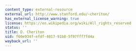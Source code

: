 ```yaml
---
content_type: external-resource
external_url: http://www.stanford.edu/~cheriton/
has_external_license_warning: true
license: https://en.wikipedia.org/wiki/All_rights_reserved
status: ''
title: D. Cheriton
uid: f60e934f-efdf-4017-91b8-5f97fff7fd4a
wayback_url: ''
---
```


